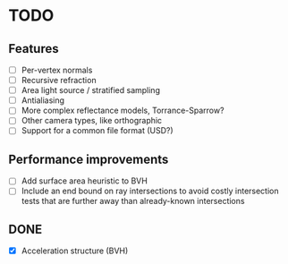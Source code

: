 # TODO

## Features
- [ ] Per-vertex normals
- [ ] Recursive refraction
- [ ] Area light source / stratified sampling
- [ ] Antialiasing
- [ ] More complex reflectance models, Torrance-Sparrow?
- [ ] Other camera types, like orthographic
- [ ] Support for a common file format (USD?)

## Performance improvements
- [ ] Add surface area heuristic to BVH
- [ ] Include an end bound on ray intersections to avoid costly intersection
      tests that are further away than already-known intersections

## DONE
- [x] Acceleration structure (BVH)

